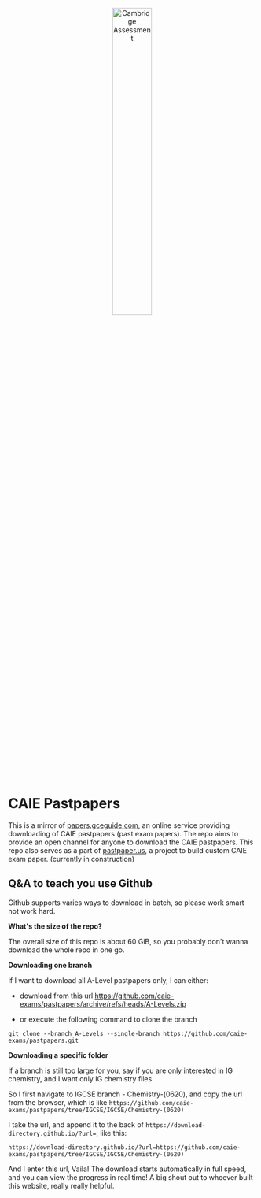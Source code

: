 <p align="center">
    <img src="https://www.cambridgeinternational.org/assets/img/CAIE_logo_colour.svg" width="40%" height="40%" alt="Cambridge Assessment">
</p>

# CAIE Pastpapers

This is a mirror of [papers.gceguide.com](https://papers.gceguide.com/), an online service providing downloading of CAIE pastpapers (past exam papers). The repo aims to provide an open channel for anyone to download the CAIE pastpapers. This repo also serves as a part of [pastpaper.us](https://pastpaper.us), a project to build custom CAIE exam paper. (currently in construction)

## Q&A to teach you use Github

Github supports varies ways to download in batch, so please work smart not work hard.

**What's the size of the repo?**

The overall size of this repo is about 60 GiB, so you probably don't wanna download the whole repo in one go.

**Downloading one branch**

If I want to download all A-Level pastpapers only, I can either:

- download from this url https://github.com/caie-exams/pastpapers/archive/refs/heads/A-Levels.zip

- or execute the following command to clone the branch

```
git clone --branch A-Levels --single-branch https://github.com/caie-exams/pastpapers.git
```

**Downloading a specific folder**

If a branch is still too large for you, say if you are only interested in IG chemistry, and I want only IG chemistry files. 

So I first navigate to IGCSE branch - Chemistry-(0620), and copy the url from the browser, which is like `https://github.com/caie-exams/pastpapers/tree/IGCSE/IGCSE/Chemistry-(0620)`

I take the url, and append it to the back of `https://download-directory.github.io/?url=`, like this:

`https://download-directory.github.io/?url=https://github.com/caie-exams/pastpapers/tree/IGCSE/IGCSE/Chemistry-(0620)`

And I enter this url, Vaila! The download starts automatically in full speed, and you can view the progress in real time! A big shout out to whoever built this website, really really helpful.


